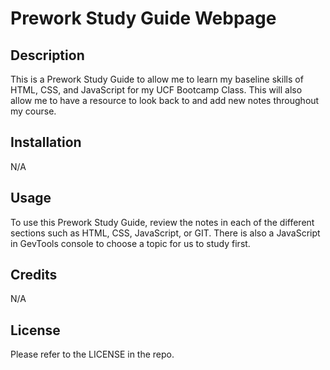 # Prework Study Guide Webpage

## Description

This is a Prework Study Guide to allow me to learn my baseline skills of HTML, CSS, and JavaScript for my UCF Bootcamp Class. This will also allow me to have a resource to look back to and add new notes throughout my course. 


## Installation

N/A

## Usage

To use this Prework Study Guide, review the notes in each of the different sections such as HTML, CSS, JavaScript, or GIT. There is also a JavaScript in GevTools console to choose a topic for us to study first.

## Credits

N/A

## License

Please refer to the LICENSE in the repo.